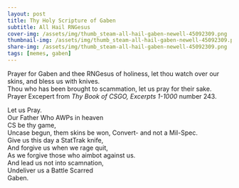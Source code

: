 ```yaml
---
layout: post
title: Thy Holy Scripture of Gaben
subtitle: All Hail RNGesus
cover-img: /assets/img/thumb_steam-all-hail-gaben-newell-45092309.png
thumbnail-img: /assets/img/thumb_steam-all-hail-gaben-newell-45092309.png
share-img: /assets/img/thumb_steam-all-hail-gaben-newell-45092309.png
tags: [memes, gaben]
---
```


Prayer for Gaben and thee RNGesus of holiness, let thou watch over our skins, and bless us with knives.  
Thou who has been brought to scammation, let us pray for their sake.  
Prayer Excepert from *Thy Book of CSGO, Excerpts 1-1000* number 243.  

Let us Pray.<br/>
Our Father Who AWPs in heaven<br/>
CS be thy game,<br/>
Uncase begun, them skins be won, Convert- and not a Mil-Spec.<br/>
Give us this day a StatTrak knife,<br/>
And forgive us when we rage quit,<br/>
As we forgive those who aimbot against us.<br/>
And lead us not into scamnation,<br/>
Undeliver us a Battle Scarred<br/>
Gaben.<br/>
